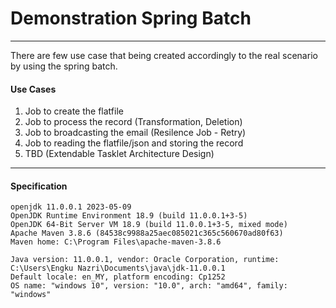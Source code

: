 # Demonstration Spring Batch

---

There are few use case that being created accordingly to the real scenario by using the spring batch.

#### Use Cases
1. Job to create the flatfile
2. Job to process the record (Transformation, Deletion)
3. Job to broadcasting the email (Resilence Job - Retry)
4. Job to reading the flatfile/json and storing the record
5. TBD (Extendable Tasklet Architecture Design)

---

#### Specification
```
openjdk 11.0.0.1 2023-05-09
OpenJDK Runtime Environment 18.9 (build 11.0.0.1+3-5)
OpenJDK 64-Bit Server VM 18.9 (build 11.0.0.1+3-5, mixed mode)
Apache Maven 3.8.6 (84538c9988a25aec085021c365c560670ad80f63)
Maven home: C:\Program Files\apache-maven-3.8.6

Java version: 11.0.0.1, vendor: Oracle Corporation, runtime: C:\Users\Engku Nazri\Documents\java\jdk-11.0.0.1
Default locale: en_MY, platform encoding: Cp1252
OS name: "windows 10", version: "10.0", arch: "amd64", family: "windows"
```